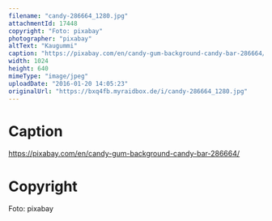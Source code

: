 ```yaml
---
filename: "candy-286664_1280.jpg"
attachmentId: 17448
copyright: "Foto: pixabay"
photographer: "pixabay"
altText: "Kaugummi"
caption: "https://pixabay.com/en/candy-gum-background-candy-bar-286664/"
width: 1024
height: 640
mimeType: "image/jpeg"
uploadDate: "2016-01-20 14:05:23"
originalUrl: "https://bxq4fb.myraidbox.de/i/candy-286664_1280.jpg"
---
```


# Caption

https://pixabay.com/en/candy-gum-background-candy-bar-286664/

# Copyright

Foto: pixabay
